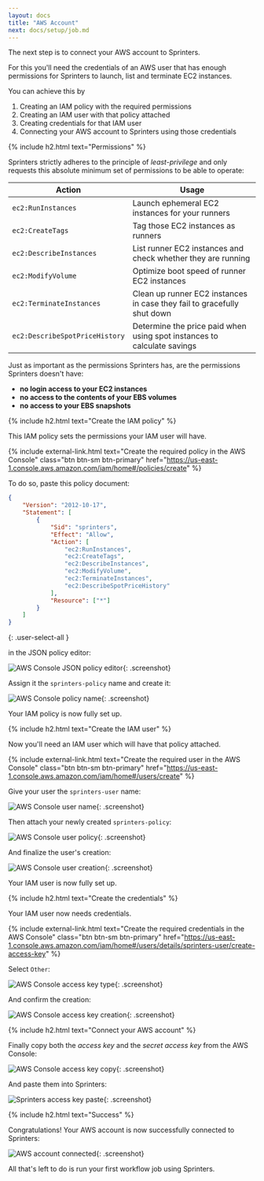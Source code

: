 ```yaml
---
layout: docs
title: "AWS Account"
next: docs/setup/job.md
---
```


The next step is to connect your AWS account to Sprinters.

For this you'll need the credentials of an AWS user that has enough permissions for Sprinters to launch, list and terminate EC2 instances.

You can achieve this by
1. Creating an IAM policy with the required permissions
2. Creating an IAM user with that policy attached
3. Creating credentials for that IAM user
4. Connecting your AWS account to Sprinters using those credentials

{% include h2.html text="Permissions" %}

Sprinters strictly adheres to the principle of _least-privilege_ and only requests this absolute minimum set of
permissions to be able to operate:

<div class="table-responsive">
<table class="table table-bordered">
<thead>
    <tr class="table-active">
        <th>Action</th>
        <th>Usage</th>
    </tr>
</thead>
<tbody>
    <tr>
        <td><code>ec2:RunInstances</code></td>
        <td>Launch ephemeral EC2 instances for your runners</td>
    </tr>
    <tr>
        <td><code>ec2:CreateTags</code></td>
        <td>Tag those EC2 instances as runners</td>
    </tr>
    <tr>
        <td><code>ec2:DescribeInstances</code></td>
        <td>List runner EC2 instances and check whether they are running</td>
    </tr>
    <tr>
        <td><code>ec2:ModifyVolume</code></td>
        <td>Optimize boot speed of runner EC2 instances</td>
    </tr>
    <tr>
        <td><code>ec2:TerminateInstances</code></td>
        <td>Clean up runner EC2 instances in case they fail to gracefully shut down</td>
    </tr>
    <tr>
        <td><code>ec2:DescribeSpotPriceHistory</code></td>
        <td>Determine the price paid when using spot instances to calculate savings</td>
    </tr>
</tbody>
</table>
</div>

Just as important as the permissions Sprinters has, are the permissions Sprinters doesn't have:
- **no login access to your EC2 instances**
- **no access to the contents of your EBS volumes**
- **no access to your EBS snapshots**

{% include h2.html text="Create the IAM policy" %}

This IAM policy sets the permissions your IAM user will have.

{% include external-link.html text="Create the required policy in the AWS Console" class="btn btn-sm btn-primary"
href="https://us-east-1.console.aws.amazon.com/iam/home#/policies/create" %}

To do so, paste this policy document:

```json
{
    "Version": "2012-10-17",
    "Statement": [
        {
            "Sid": "sprinters",
            "Effect": "Allow",
            "Action": [
                "ec2:RunInstances",
                "ec2:CreateTags",
                "ec2:DescribeInstances",
                "ec2:ModifyVolume",
                "ec2:TerminateInstances",
                "ec2:DescribeSpotPriceHistory"
            ],
            "Resource": ["*"]
        }
    ]
}
```
{: .user-select-all }

in the JSON policy editor:

![AWS Console JSON policy editor](/assets/setup/aws/policy-json.png){: .screenshot}

Assign it the `sprinters-policy` name and create it:

![AWS Console policy name](/assets/setup/aws/policy-name.png){: .screenshot}

Your IAM policy is now fully set up.

{% include h2.html text="Create the IAM user" %}

Now you'll need an IAM user which will have that policy attached.

{% include external-link.html text="Create the required user in the AWS Console" class="btn btn-sm btn-primary" href="https://us-east-1.console.aws.amazon.com/iam/home#/users/create" %}

Give your user the `sprinters-user` name:

![AWS Console user name](/assets/setup/aws/user-name.png){: .screenshot}

Then attach your newly created `sprinters-policy`:

![AWS Console user policy](/assets/setup/aws/user-policy.png){: .screenshot}

And finalize the user's creation:

![AWS Console user creation](/assets/setup/aws/user-create.png){: .screenshot}

Your IAM user is now fully set up.

{% include h2.html text="Create the credentials" %}

Your IAM user now needs credentials.

{% include external-link.html text="Create the required credentials in the AWS Console" class="btn btn-sm btn-primary" href="https://us-east-1.console.aws.amazon.com/iam/home#/users/details/sprinters-user/create-access-key" %}

Select `Other`:

![AWS Console access key type](/assets/setup/aws/accesskey-other.png){: .screenshot}

And confirm the creation:

![AWS Console access key creation](/assets/setup/aws/accesskey-create.png){: .screenshot}

{% include h2.html text="Connect your AWS account" %}

Finally copy both the _access key_ and the _secret access key_ from the AWS Console:

![AWS Console access key copy](/assets/setup/aws/accesskey-copy.png){: .screenshot}

And paste them into Sprinters:

![Sprinters access key paste](/assets/setup/aws/accesskey-paste.png){: .screenshot}

{% include h2.html text="Success" %}

Congratulations! Your AWS account is now successfully connected to Sprinters:

![AWS account connected](/assets/setup/aws/credentials-success.png){: .screenshot}

All that's left to do is run your first workflow job using Sprinters.
